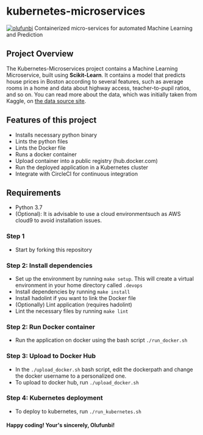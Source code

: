 # kubernetes-microservices
[![olufunbi](https://circleci.com/gh/olufunbi/kubernetes-microservices.svg?style=svg)](https://app.circleci.com/pipelines/github/olufunbi/kubernetes-microservices)
Containerized micro-services for automated Machine Learning and Prediction

## Project Overview
The Kubernetes-Microservices project contains a Machine Learning Microservice, built using **Scikit-Learn**. It contains a model that predicts house prices in Boston according to several features, such as average rooms in a home and data about highway access, teacher-to-pupil ratios, and so on. You can read more about the data, which was initially taken from Kaggle, on [the data source site](https://www.kaggle.com/c/boston-housing). 

## Features of this project
- Installs necessary python binary
- Lints the python files
- Lints the Docker file
- Runs a docker container
- Upload container into a public registry (hub.docker.com)
- Run the deployed application in a Kubernetes cluster
- Integrate with CircleCI for continuous integration

## Requirements
 - Python 3.7
 - (Optional): It is advisable to use a cloud environmentsuch as AWS cloud9 to avoid installation issues.

### Step 1
- Start by forking this repository

### Step 2: Install dependencies
- Set up the environment by running `make setup`. This will create a virtual environment in your home directory called `.devops`
- Install dependencies by running `make install`
- Install hadolint if you want to link the Docker file
- (Optionally) Lint application (requires hadolint)
- Lint the necessary files by running `make lint`

### Step 2: Run Docker container
- Run the application on docker using the bash script `./run_docker.sh`

### Step 3: Upload to Docker Hub
- In the `./upload_docker.sh` bash script, edit the dockerpath and change the docker username to a personalized one.
- To upload to docker hub, run `./upload_docker.sh`

### Step 4: Kubernetes deployment
- To deploy to kubernetes, run `./run_kubernetes.sh`

#### Happy coding! Your's sincerely, Olufunbi!